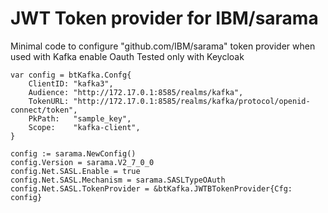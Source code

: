 # JWT Token provider for IBM/sarama

Minimal code to configure "github.com/IBM/sarama" token provider when used with Kafka enable Oauth
Tested only with Keycloak

	var config = btKafka.Confg{
		ClientID: "kafka3",
		Audience: "http://172.17.0.1:8585/realms/kafka",
		TokenURL: "http://172.17.0.1:8585/realms/kafka/protocol/openid-connect/token",
		PkPath:   "sample_key",
		Scope:    "kafka-client",
	}

 	config := sarama.NewConfig()
	config.Version = sarama.V2_7_0_0
	config.Net.SASL.Enable = true
	config.Net.SASL.Mechanism = sarama.SASLTypeOAuth
	config.Net.SASL.TokenProvider = &btKafka.JWTBTokenProvider{Cfg: config}
